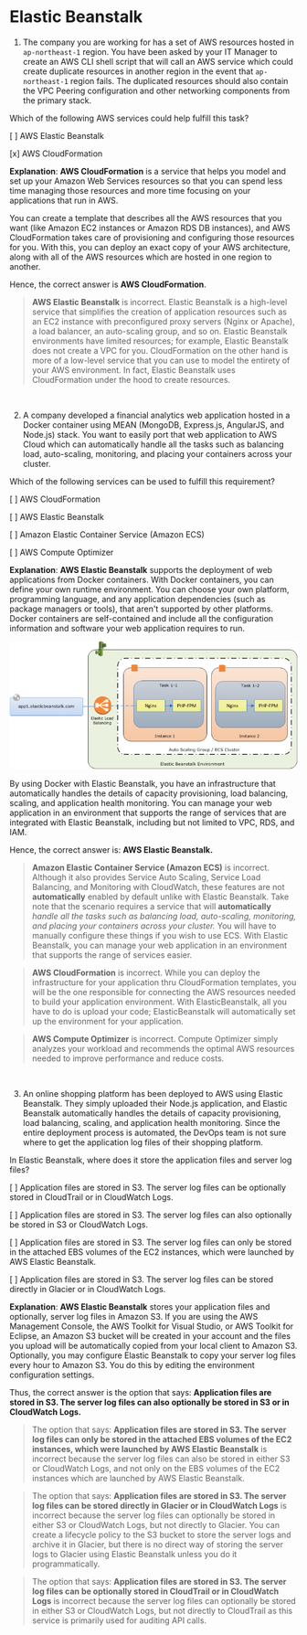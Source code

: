# Elastic Beanstalk

1. The company you are working for has a set of AWS resources hosted in `ap-northeast-1` region. You have been asked by your IT Manager to create an AWS CLI shell script that will call an AWS service which could create duplicate resources in another region in the event that `ap-northeast-1` region fails. The duplicated resources should also contain the VPC Peering configuration and other networking components from the primary stack.

Which of the following AWS services could help fulfill this task?

[ ] AWS Elastic Beanstalk

[x] AWS CloudFormation

**Explanation**: **AWS CloudFormation** is a service that helps you model and set up your Amazon Web Services resources so that you can spend less time managing those resources and more time focusing on your applications that run in AWS.

You can create a template that describes all the AWS resources that you want (like Amazon EC2 instances or Amazon RDS DB instances), and AWS CloudFormation takes care of provisioning and configuring those resources for you. With this, you can deploy an exact copy of your AWS architecture, along with all of the AWS resources which are hosted in one region to another.

Hence, the correct answer is **AWS CloudFormation**.

> **AWS Elastic Beanstalk** is incorrect. Elastic Beanstalk is a high-level service that simplifies the creation of application resources such as an EC2 instance with preconfigured proxy servers (Nginx or Apache), a load balancer, an auto-scaling group, and so on. Elastic Beanstalk environments have limited resources; for example, Elastic Beanstalk does not create a VPC for you. CloudFormation on the other hand is more of a low-level service that you can use to model the entirety of your AWS environment. In fact, Elastic Beanstalk uses CloudFormation under the hood to create resources.

<br />

2. A company developed a financial analytics web application hosted in a Docker container using MEAN (MongoDB, Express.js, AngularJS, and Node.js) stack. You want to easily port that web application to AWS Cloud which can automatically handle all the tasks such as balancing load, auto-scaling, monitoring, and placing your containers across your cluster.

Which of the following services can be used to fulfill this requirement?

[ ] AWS CloudFormation

[ ] AWS Elastic Beanstalk

[ ] Amazon Elastic Container Service (Amazon ECS)

[ ] AWS Compute Optimizer

**Explanation**: **AWS Elastic Beanstalk** supports the deployment of web applications from Docker containers. With Docker containers, you can define your own runtime environment. You can choose your own platform, programming language, and any application dependencies (such as package managers or tools), that aren't supported by other platforms. Docker containers are self-contained and include all the configuration information and software your web application requires to run.

![Fig. 1 Elastic Beanstalk Environment](../../../img/infra-automation/elastic-beanstalk/fig01.jpeg)

By using Docker with Elastic Beanstalk, you have an infrastructure that automatically handles the details of capacity provisioning, load balancing, scaling, and application health monitoring. You can manage your web application in an environment that supports the range of services that are integrated with Elastic Beanstalk, including but not limited to VPC, RDS, and IAM.

Hence, the correct answer is: **AWS Elastic Beanstalk.**

> **Amazon Elastic Container Service (Amazon ECS)** is incorrect. Although it also provides Service Auto Scaling, Service Load Balancing, and Monitoring with CloudWatch, these features are not **automatically** enabled by default unlike with Elastic Beanstalk. Take note that the scenario requires a service that will **automatically** *handle all the tasks such as balancing load, auto-scaling, monitoring, and placing your containers across your cluster.* You will have to manually configure these things if you wish to use ECS. With Elastic Beanstalk, you can manage your web application in an environment that supports the range of services easier.

> **AWS CloudFormation** is incorrect. While you can deploy the infrastructure for your application thru CloudFormation templates, you will be the one responsible for connecting the AWS resources needed to build your application environment. With ElasticBeanstalk, all you have to do is upload your code; ElasticBeanstalk will automatically set up the environment for your application.

> **AWS Compute Optimizer** is incorrect. Compute Optimizer simply analyzes your workload and recommends the optimal AWS resources needed to improve performance and reduce costs.

<br />

3. An online shopping platform has been deployed to AWS using Elastic Beanstalk. They simply uploaded their Node.js application, and Elastic Beanstalk automatically handles the details of capacity provisioning, load balancing, scaling, and application health monitoring. Since the entire deployment process is automated, the DevOps team is not sure where to get the application log files of their shopping platform. 

In Elastic Beanstalk, where does it store the application files and server log files?

[ ] Application files are stored in S3. The server log files can be optionally stored in CloudTrail or in CloudWatch Logs.

[ ] Application files are stored in S3. The server log files can also optionally be stored in S3 or CloudWatch Logs.

[ ] Application files are stored in S3. The server log files can only be stored in the attached EBS volumes of the EC2 instances, which were launched by AWS Elastic Beanstalk.

[ ] Application files are stored in S3. The server log files can be stored directly in Glacier or in CloudWatch Logs.

**Explanation**: **AWS Elastic Beanstalk** stores your application files and optionally, server log files in Amazon S3. If you are using the AWS Management Console, the AWS Toolkit for Visual Studio, or AWS Toolkit for Eclipse, an Amazon S3 bucket will be created in your account and the files you upload will be automatically copied from your local client to Amazon S3. Optionally, you may configure Elastic Beanstalk to copy your server log files every hour to Amazon S3. You do this by editing the environment configuration settings.

Thus, the correct answer is the option that says: **Application files are stored in S3. The server log files can also optionally be stored in S3 or in CloudWatch Logs.**

> The option that says: **Application files are stored in S3. The server log files can only be stored in the attached EBS volumes of the EC2 instances, which were launched by AWS Elastic Beanstalk** is incorrect because the server log files can also be stored in either S3 or CloudWatch Logs, and not only on the EBS volumes of the EC2 instances which are launched by AWS Elastic Beanstalk.

> The option that says: **Application files are stored in S3. The server log files can be stored directly in Glacier or in CloudWatch Logs** is incorrect because the server log files can optionally be stored in either S3 or CloudWatch Logs, but not directly to Glacier. You can create a lifecycle policy to the S3 bucket to store the server logs and archive it in Glacier, but there is no direct way of storing the server logs to Glacier using Elastic Beanstalk unless you do it programmatically.

> The option that says: **Application files are stored in S3. The server log files can be optionally stored in CloudTrail or in CloudWatch Logs** is incorrect because the server log files can optionally be stored in either S3 or CloudWatch Logs, but not directly to CloudTrail as this service is primarily used for auditing API calls.

<br />
